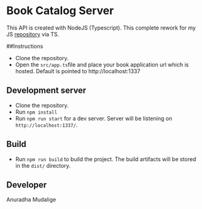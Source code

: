# Book Catalog Server

This API is created with NodeJS (Typescript). This complete rework for my JS [repository](https://github.com/anuradhamudalige/book-catalog-server) via TS.

##Instructions

- Clone the repository.
- Open the `src/app.ts`file and place your book application url which is hosted. Default is pointed to http://localhost:1337

## Development server

- Clone the repository.
- Run `npm install`
- Run `npm run start` for a dev server. Server will be listening on `http://localhost:1337/`.

## Build

- Run `npm run build` to build the project. The build artifacts will be stored in the `dist/` directory.

## Developer
Anuradha Mudalige
